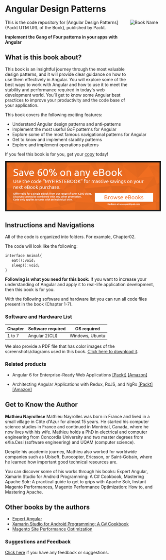 # Angular Design Patterns

<a href="Packt UTM URL of the Book"><img src="Cover Image URL of the Book" alt="Book Name" height="256px" align="right"></a>

This is the code repository for [Angular Design Patterns](Packt UTM URL of the Book), published by Packt.

**Implement the Gang of Four patterns in your apps with Angular**

## What is this book about?
This book is an insightful journey through the most valuable design patterns, and it will provide clear guidance on how to use them effectively in Angular. You will explore some of the best ways to work with Angular and how to use it to meet the stability and performance required in today's web development world. You’ll get to know some Angular best practices to improve your productivity and the code base of your application.

This book covers the following exciting features:
* Understand Angular design patterns and anti-patterns
*	Implement the most useful GoF patterns for Angular 
*	Explore some of the most famous navigational patterns for Angular 
*	Get to know and implement stability patterns
*	Explore and implement operations patterns

If you feel this book is for you, get your [copy](https://www.amazon.com/dp/1786461722) today!

<a href="https://www.packtpub.com/?utm_source=github&utm_medium=banner&utm_campaign=GitHubBanner"><img src="https://raw.githubusercontent.com/PacktPublishing/GitHub/master/GitHub.png" 
alt="https://www.packtpub.com/" border="5" /></a>


## Instructions and Navigations
All of the code is organized into folders. For example, Chapter02.

The code will look like the following:
```
interface Animal{ 
   eat():void; 
   sleep():void; 
} 
```

**Following is what you need for this book:**
If you want to increase your understanding of Angular and apply it to real-life application development, then this book is for you.

With the following software and hardware list you can run all code files present in the book (Chapter 1-7).

### Software and Hardware List

| Chapter  | Software required                   | OS required                        |
| -------- | ------------------------------------| -----------------------------------|
| 1 to 7   | Angular 2(CLI)                      | Windows, Ubuntu                    |


We also provide a PDF file that has color images of the screenshots/diagrams used in this book. [Click here to download it](https://www.packtpub.com/sites/default/files/downloads/AngularDesignPatterns_ColorImages.pdf).

### Related products <Paste books from the Other books you may enjoy section>
* Angular 6 for Enterprise-Ready Web Applications [[Packt]](https://www.packtpub.com/web-development/angular-6-enterprise-ready-web-applications?utm_source=github&utm_medium=repository&utm_campaign=9781786462909) [[Amazon]](https://www.amazon.com/dp/1786462907)

* Architecting Angular Applications with Redux, RxJS, and NgRx [[Packt]](https://www.packtpub.com/web-development/architecting-angular-applications-redux?utm_source=github&utm_medium=repository&utm_campaign=9781787122406) [[Amazon]](https://www.amazon.com/dp/1787122409)

## Get to Know the Author
**Mathieu Nayrollese**
Mathieu Nayrolles was born in France and lived in a small village in Côte d'Azur for almost 15 years. He started his computer science studies in France and continued in Montréal, Canada, where he now lives with his wife. Mathieu holds a PhD in electrical and computer engineering from Concordia University and two master degrees from eXia.Cesi (software engineering) and UQAM (computer science).

Despite his academic journey, Mathieu also worked for worldwide companies such as Ubisoft, Eurocopter, Ericsson, or Saint-Gobain, where he learned how important good technical resources are.

You can discover some of his works through his books: Expert Angular, Xamarin Studio for Android Programming: A C# Cookbook, Mastering Apache Solr: A practical guide to get to grips with Apache Solr, Instant Magento Performances, Magento Performance Optimization: How to, and Mastering Apache.

## Other books by the authors
* [Expert Angular](https://www.packtpub.com/web-development/expert-angular?utm_source=github&utm_medium=repository&utm_campaign=9781785880230)
* [Xamarin Studio for Android Programming: A C# Cookbook](https://www.packtpub.com/application-development/xamarin-studio-android-programming-c-cookbook?utm_source=github&utm_medium=repository&utm_campaign=9781849691406)
* [Magento Site Performance Optimization](https://www.packtpub.com/networking-and-servers/linux-mint-essentials?utm_source=github&utm_medium=repository&utm_campaign=9781782168157)

### Suggestions and Feedback
[Click here](https://docs.google.com/forms/d/e/1FAIpQLSdy7dATC6QmEL81FIUuymZ0Wy9vH1jHkvpY57OiMeKGqib_Ow/viewform) if you have any feedback or suggestions.
